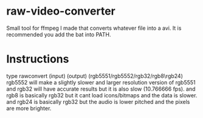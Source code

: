 # raw-video-converter
 Small tool for ffmpeg I made that converts whatever file into a avi.
 It is recommended you add the bat into PATH.
 
 # Instructions
 type rawconvert (input) (output) (rgb5551/rgb5552/rgb32/rgb8\rgb24)
rgb5552 will make a slightly slower and larger resolution version of rgb5551 and rgb32 will have accurate results but it is also slow (10.766666 fps).
and rgb8 is basically rgb32 but it cant load icons/bitmaps and the data is slower.
and rgb24 is basically rgb32 but the audio is lower pitched and the pixels are more brighter.
